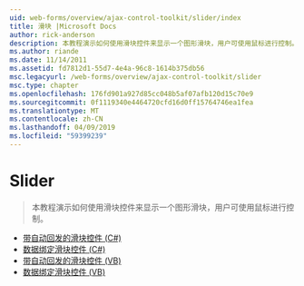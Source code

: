 ```yaml
---
uid: web-forms/overview/ajax-control-toolkit/slider/index
title: 滑块 |Microsoft Docs
author: rick-anderson
description: 本教程演示如何使用滑块控件来显示一个图形滑块，用户可使用鼠标进行控制。
ms.author: riande
ms.date: 11/14/2011
ms.assetid: fd7812d1-55d7-4e4a-96c8-1614b375db56
msc.legacyurl: /web-forms/overview/ajax-control-toolkit/slider
msc.type: chapter
ms.openlocfilehash: 176fd901a927d85cc048b5af07afb120d15c70e9
ms.sourcegitcommit: 0f1119340e4464720cfd16d0ff15764746ea1fea
ms.translationtype: MT
ms.contentlocale: zh-CN
ms.lasthandoff: 04/09/2019
ms.locfileid: "59399239"
---
```

# <a name="slider"></a>Slider

> 本教程演示如何使用滑块控件来显示一个图形滑块，用户可使用鼠标进行控制。


- [带自动回发的滑块控件 (C#)](using-the-slider-control-with-auto-postback-cs.md)
- [数据绑定滑块控件 (C#)](databinding-the-slider-control-cs.md)
- [带自动回发的滑块控件 (VB)](using-the-slider-control-with-auto-postback-vb.md)
- [数据绑定滑块控件 (VB)](databinding-the-slider-control-vb.md)
